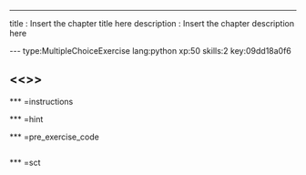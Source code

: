 ---
title       : Insert the chapter title here
description : Insert the chapter description here

--- type:MultipleChoiceExercise lang:python xp:50 skills:2 key:09dd18a0f6
## <<<New Exercise>>>


*** =instructions

*** =hint

*** =pre_exercise_code
```{python}

```

*** =sct
```{python}

```
